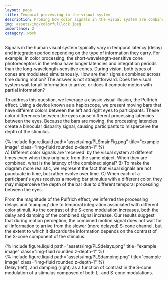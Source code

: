 ```yaml
---
layout: page
title: Temporal processing in the visual system
description: Probing how color signals in the visual system are combined across time
img: assets/img/colorfulClock.jpeg
importance: 2
category: work
---
```


Signals in the human visual system typically vary in temporal latency (delay) and integration period depending on the type of information they carry. For example, in color processing, the short-wavelength-sensitive cone photoreceptors in the retina have longer latencies and integration periods than the long-wavelength-sensitive cones. During vision, both types of cones are modulated simultanously. How are their signals combined across time during motion? The answer is not straightforward. Does the visual system wait for all information to arrive, or does it compute motion with partial information? 

To address this question, we leverage a classic visual illusion, the Pulfrich effect. Using a device known as a haploscope, we present moving bars that have different colors between the left and right eyes to participants. These color differences between the eyes cause different processing latencies between the eyes. Because the bars are moving, the processing latencies create a binocular disparity signal, causing participants to misperceive the depth of the stimulus. 

<div class="row justify-content-sm-center">
    <div class="col-sm-12 mt-3 mt-md-0">
        {% include figure.liquid path="assets/img/PLSmainFig.png" title="example image" class="img-fluid rounded z-depth-1" %}
    </div>
</div>
<div class="caption">
    A) Different color signals are 'received' by the visual system at different times even when they originate from the same object. When they are combined, what is the latency of the combined signal? B) To make the diagram more realistic, we represent the fact that visual signals are not punctuate in time, but rather evolve over time. C) When each of a participant's eyes receives a moving bar stimulus with a different color, they may misperceive the depth of the bar due to different temporal processing between the eyes. 
</div>

From the magnitude of the Pulfrich effect, we inferred the processing delays and 'damping' due to temporal integration associated with different color stimuli. As the contrast of the S-cone modulation increases, both the delay and damping of the combined signal increase. Our results suggest that during motion perception, the combined motion signal does not wait for all information to arrive from the slower (more delayed) S-cone channel, but the extent to which it discards the information depends on the contrast of the S-cone component of the stimulus. 

<div class="row justify-content-sm-center">
    <div class="col-sm-4 mt-3 mt-md-0">
        {% include figure.liquid path="assets/img/PLSdelays.png" title="example image" class="img-fluid rounded z-depth-1" %}
    </div>
    <div class="col-sm-4 mt-3 mt-md-0">
        {% include figure.liquid path="assets/img/PLSdamping.png" title="example image" class="img-fluid rounded z-depth-1" %}
    </div>
</div>
<div class="caption">
    Delay (left), and damping (right) as a function of contrast in the S-cone modulation of a stimulus composed of both L- and S-cone modulations. 
</div>

